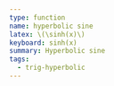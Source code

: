 ```yaml
---
type: function
name: hyperbolic sine
latex: \(\sinh(x)\)
keyboard: sinh(x)
summary: Hyperbolic sine
tags:
  - trig-hyperbolic
---
```

